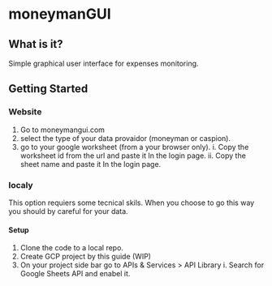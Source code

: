 # moneymanGUI

## What is it?
Simple graphical user interface for expenses monitoring.

## Getting Started
### Website

1. Go to moneymangui.com
2. select the type of your data provaidor (moneyman or caspion).
3. go to your google worksheet (from a your browser only).
  i. Copy the worksheet id from the url and paste it In the login page.
  ii. Copy the sheet name and paste it In the login page.
  
 
### localy 
This option requiers some tecnical skils.
When you choose to go this way you should by careful for your data.

#### Setup
1. Clone the code to a local repo.
2. Create GCP project by this guide (WIP)
3. On your project side bar go to APIs & Services > API Library 
 i. Search for Google Sheets API and enabel it.


